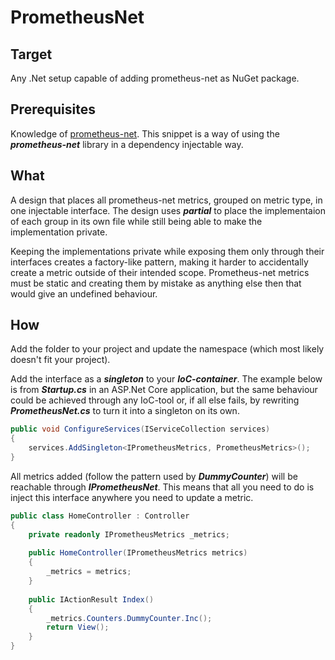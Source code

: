 # PrometheusNet

## Target

Any .Net setup capable of adding prometheus-net as NuGet package.

## Prerequisites

Knowledge of [prometheus-net](https://github.com/prometheus-net/prometheus-net). This snippet is a way of using the ***prometheus-net*** library in a dependency injectable way.

## What

A design that places all prometheus-net metrics, grouped on metric type, in one injectable interface. The design uses ***partial*** to place the implementaion of each group in its own file while still being able to make the implementation private.

Keeping the implementations private while exposing them only through their interfaces creates a factory-like pattern, making it harder to accidentally create a metric outside of their intended scope. Prometheus-net metrics must be static and creating them by mistake as anything else then that would give an undefined behaviour.

## How

Add the folder to your project and update the namespace (which most likely doesn't fit your project).

Add the interface as a ***singleton*** to your ***IoC-container***. The example below is from ***Startup.cs*** in an ASP.Net Core application, but the same behaviour could be achieved through any IoC-tool or, if all else fails, by rewriting ***PrometheusNet.cs*** to turn it into a singleton on its own.

```C#
public void ConfigureServices(IServiceCollection services)
{
    services.AddSingleton<IPrometheusMetrics, PrometheusMetrics>();
}
```

All metrics added (follow the pattern used by ***DummyCounter***) will be reachable through ***IPrometheusNet***. This means that all you need to do is inject this interface anywhere you need to update a metric.

```C#
public class HomeController : Controller
{
    private readonly IPrometheusMetrics _metrics;
    
    public HomeController(IPrometheusMetrics metrics)
    {
        _metrics = metrics;
    }
    
    public IActionResult Index()
    {
        _metrics.Counters.DummyCounter.Inc();
        return View();
    }
}
```
